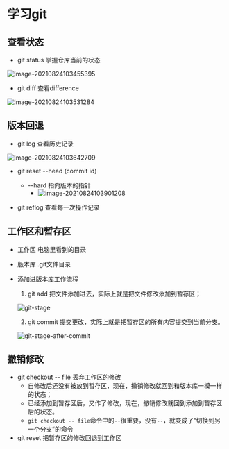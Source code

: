 # 学习git

## 查看状态

- git status 掌握仓库当前的状态

![image-20210824103455395](https://cdn.jsdelivr.net/gh/chenruida/image@master/uPic/image-2021082410345539565VMKz.png)

- git diff 查看difference

![image-20210824103531284](https://cdn.jsdelivr.net/gh/chenruida/image@master/uPic/image-20210824103531284NU0MNp.png)

## 版本回退

- git log 查看历史记录

![image-20210824103642709](https://cdn.jsdelivr.net/gh/chenruida/image@master/uPic/image-202108241036427092KCytl.png)

- git reset --head (commit id)
  - --hard 指向版本的指针
    - ![image-20210824103901208](https://cdn.jsdelivr.net/gh/chenruida/image@master/uPic/image-20210824103901208bhX1E6.png)

- git reflog 查看每一次操作记录

## 工作区和暂存区

- 工作区 电脑里看到的目录

- 版本库 .git文件目录

- 添加进版本库工作流程

  1. git add 把文件添加进去，实际上就是把文件修改添加到暂存区；

  ![git-stage](https://www.liaoxuefeng.com/files/attachments/919020074026336/0)

  2. git commit 提交更改，实际上就是把暂存区的所有内容提交到当前分支。

  ![git-stage-after-commit](https://www.liaoxuefeng.com/files/attachments/919020100829536/0)

## 撤销修改

- git checkout -- file 丢弃工作区的修改
  - 自修改后还没有被放到暂存区，现在，撤销修改就回到和版本库一模一样的状态；
  - 已经添加到暂存区后，又作了修改，现在，撤销修改就回到添加到暂存区后的状态。
  - `git checkout -- file`命令中的`--`很重要，没有`--`，就变成了“切换到另一个分支”的命令
- git reset 把暂存区的修改回退到工作区

